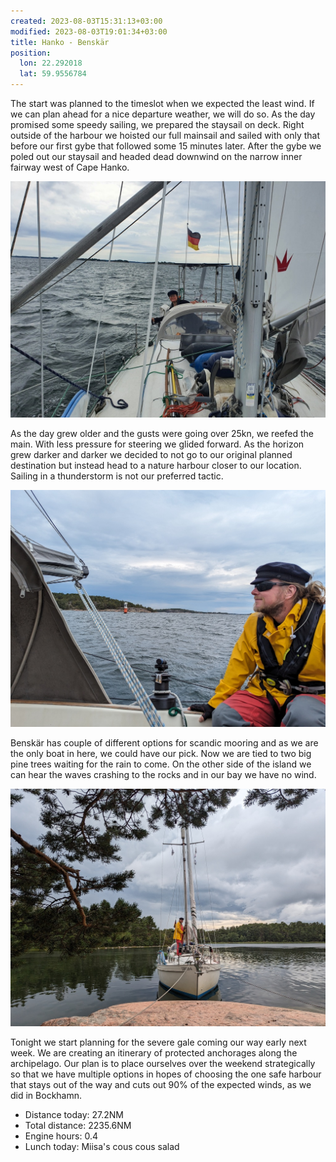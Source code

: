 ```yaml
---
created: 2023-08-03T15:31:13+03:00
modified: 2023-08-03T19:01:34+03:00
title: Hanko - Benskär
position:
  lon: 22.292018
  lat: 59.9556784
---
```


The start was planned to the timeslot when we expected the least wind. If we can plan ahead for a nice departure weather, we will do so. As the day promised some speedy sailing, we prepared the staysail on deck. Right outside of the harbour we hoisted our full mainsail and sailed with only that before our first gybe that followed some 15 minutes later. After the gybe we poled out our staysail and headed dead downwind on the narrow inner fairway west of Cape Hanko.

![Image](../2023/713f4b6443cbcf1d885e5e7df79d0e0a.jpg) 

As the day grew older and the gusts were going over 25kn, we reefed the main. With less pressure for steering we glided forward. As the horizon grew darker and darker we decided to not go to our original planned destination but instead head to a nature harbour closer to our location. Sailing in a thunderstorm is not our preferred tactic. 

![Image](../2023/2e2201624a5c5ccaefc71e560a006148.jpg) 

Benskär has couple of different options for scandic mooring and as we are the only boat in here, we could have our pick. Now we are tied to two big pine trees waiting for the rain to come. On the other side of the island we can hear the waves crashing to the rocks and in our bay we have no wind. 

![Image](../2023/61fe586b6ecfd5e19c83f980e1e7c355.jpg) 

Tonight we start planning for the severe gale coming our way early next week. We are creating an itinerary of protected anchorages along the archipelago. Our plan is to place ourselves over the weekend strategically so that we have multiple options in hopes of choosing the one safe harbour that stays out of the way and cuts out 90% of the expected winds, as we did in Bockhamn.

* Distance today: 27.2NM
* Total distance: 2235.6NM
* Engine hours: 0.4
* Lunch today: Miisa's cous cous salad
